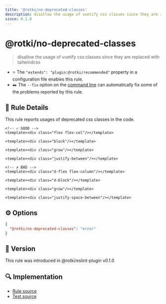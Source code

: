 ```yaml
---
title: '@rotki/no-deprecated-classes'
description: disallow the usage of vuetify css classes since they are replaced with tailwindcss
since: 0.1.0
---
```


# @rotki/no-deprecated-classes

> disallow the usage of vuetify css classes since they are replaced with tailwindcss

- :star: The `"extends": "plugin:@rotki/recommended"` property in a configuration file enables this rule.
- :black_nib:️ The `--fix` option on the [command line](http://eslint.org/docs/user-guide/command-line-interface#fix) can automatically fix some of the problems reported by this rule.

## :book: Rule Details

This rule reports usages of deprecated css classes in the code.

<eslint-code-block fix :rules="{'rotki/no-deprecated-classes': 'error'}">

```vue
<!-- ✓ GOOD -->
<template><div class="flex flex-col"/></template>

<template><div class="block"/></template>

<template><div class="grow"/></template>

<template><div class="justify-between"/></template>

<!-- ✗ BAD -->
<template><div class="d-flex flex-column"/></template>

<template><div class="d-block"/></template>

<template><div class="grow"/></template>

<template><div class="justify-space-between"/></template>
```

</eslint-code-block>

## :gear: Options

```json
{
  "@rotki/no-deprecated-classes": "error"
}
```

## :rocket: Version

This rule was introduced in @rotki/eslint-plugin v0.1.0

## :mag: Implementation

- [Rule source](https://github.com/rotki/eslint-plugin/blob/master/src/rules/no-deprecated-classes.ts)
- [Test source](https://github.com/rotki/eslint-plugin/tree/master/tests/rules/no-deprecated-classes.ts)
